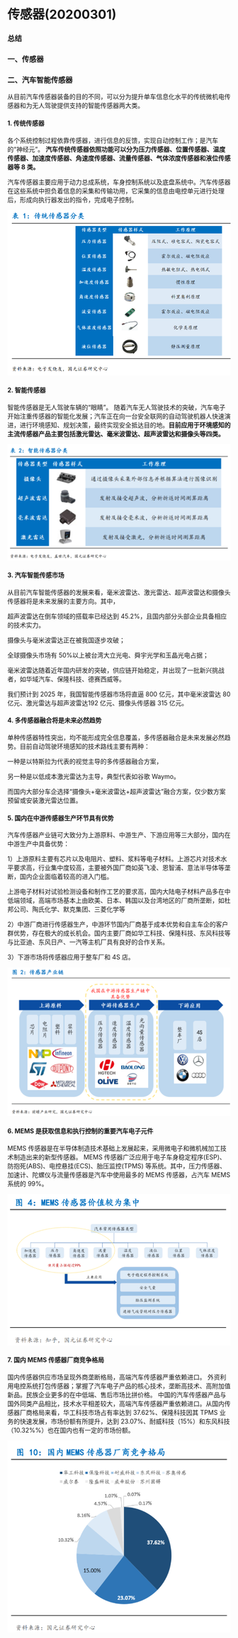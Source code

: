 # 传感器(20200301)



### 总结



### 一、传感器



### 二、汽车智能传感器

从目前汽车传感器装备的目的不同，可以分为提升单车信息化水平的传统微机电传感器和为无人驾驶提供支持的智能传感器两大类。 

#### 1. 传统传感器 

各个系统控制过程依靠传感器，进行信息的反馈，实现自动控制工作；是汽车的“神经元”。 **汽车传统传感器依照功能可以分为压力传感器、位置传感器、温度传感器、加速度传感器、角速度传感器、流量传感器、气体浓度传感器和液位传感器等 8 类。**

汽车传感器主要应用于动力总成系统，车身控制系统以及底盘系统中。汽车传感器在这些系统中担负着信息的采集和传输功用，它采集的信息由电控单元进行处理后，形成向执行器发出的指令，完成电子控制。 

![1583076749455](传感器.assets/1583076749455.png)

#### 2. 智能传感器 

智能传感器是无人驾驶车辆的“眼睛”。 随着汽车无人驾驶技术的突破，汽车电子开始注重传感器的智能化发展；汽车正在向一台安全联网的自动驾驶机器人快速演进，进行环境感知、规划决策，最终实现安全抵达目的地。**目前应用于环境感知的主流传感器产品主要包括激光雷达、毫米波雷达、超声波雷达和摄像头等四类。** 

![1583076802467](传感器.assets/1583076802467.png)

#### 3. 汽车智能传感市场

从目前汽车智能传感器的发展来看，毫米波雷达、激光雷达、超声波雷达和摄像头传感器将是未来发展的主要方向。其中，

超声波雷达在倒车领域的搭载率已经达到 45.2%，且国内部分头部企业具备相应的技术实力。

摄像头与毫米波雷达正在被我国逐步攻破；

全球摄像头市场有 50%以上被台湾大立光电、舜宇光学和玉晶光电占据；

毫米波雷达随着近年国内研发的突破，供应链开始稳定，并出现了一批新兴挑战者，如华域汽车、保隆科技、德赛西威等。

我们预计到 2025 年，我国智能传感器市场将直逼 800 亿元，其中毫米波雷达 80 亿元、激光雷达与超声波雷达192 亿元、摄像头传感器 315 亿元。 

#### 4. 多传感器融合将是未来必然趋势 

单种传感器特性突出，均不能形成完全信息覆盖，多传感器融合是未来发展必然趋势。目前自动驾驶环境感知的技术路线主要有两种：

一种是以特斯拉为代表的视觉主导的多传感器融合方案，

另一种是以低成本激光雷达为主导，典型代表如谷歌 Waymo。 

而国内大部分车企选择“摄像头+毫米波雷达+超声波雷达”融合方案，仅少数方案预留或安装激光雷达位置。 

#### 5. 国内在中游传感器生产环节具有优势 

汽车传感器产业链可大致分为上游原料、中游生产、下游应用等三大部分，国内在中游生产中具备优势： 

1）上游原料主要有芯片以及电阻片、塑料、浆料等电子材料。上游芯片对技术水平要求高，行业集中度较高，主要被外国厂商如英飞凌、恩智浦、意法半导体等垄断，国内企业面临着较高的进入门槛。

上游电子材料对试验检测设备和制作工艺的要求高，国内大陆电子材料产品多在中低端领域，高端市场基本上由欧美、日本、韩国以及台湾地区的厂商所垄断，如杜邦公司、陶氏化学、默克集团、三菱化学等 

2）中游厂商进行传感器生产，中游环节国内厂商基于成本优势和自主车企的客户群优势，存在极大的成长机会。国内主要厂商如华工科技、保隆科技、东风科技等与比亚迪、东风日产、一汽等主机厂具有良好的合作关系。

3）下游市场将传感器应用于整车厂和 4S 店。 

![1583076919547](传感器.assets/1583076919547.png)

#### 6. MEMS 是获取信息和执行控制的重要汽车电子元件 

MEMS 传感器是在半导体制造技术基础上发展起来，采用微电子和微机械加工技术制造出来的新型传感器。 MEMS 传感器广泛应用于电子车身稳定程序(ESP)、防抱死(ABS)、电控悬挂(ECS)、胎压监控(TPMS) 等系统。其中，压力传感器、加速计、陀螺仪与流量传感器是汽车中使用最多的 MEMS 传感器，占汽车 MEMS 系统的 99%。 

![1583076988970](传感器.assets/1583076988970.png)

#### 7. 国内 MEMS 传感器厂商竞争格局 

国内传感器供应市场呈现外商垄断格局，高端汽车传感器严重依赖进口。 外资利用电控系统打包传感器；掌握了汽车电子产品的核心技术，垄断高技术、高附加值新品。民族企业更多的在中低端、售后市场比拼价格。 中国的汽车传感器产品与国外同类产品相比，技术水平相差较大，高端汽车传感器严重依赖进口。从国内传感器厂商格局来看，华工科技市场占有率达到 37.62%、保隆科技因其 TPMS 业务的快速发展，市场份额有所提升，达到 23.07%、耐威科技（15%）和东风科技（10.32%%）也在国内也有一定的市场份额。 

![1583077098220](传感器.assets/1583077098220.png)

